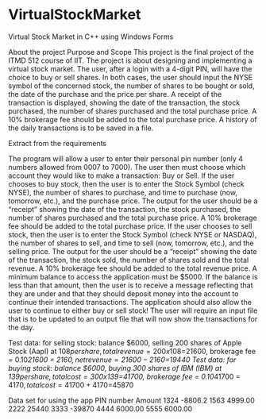 # VirtualStockMarket
Virtual Stock Market in C++ using Windows Forms

About the project
Purpose and Scope
This project is the final project of the ITMD 512 course of IIT. 
The project is about designing and implementing a virtual stock market. 
The user, after a login with a 4-digit PIN, will have the choice to buy or sell shares. 
In both cases, the user should input the NYSE symbol of the concerned stock, the number of shares to be bought or sold, the date of the purchase and the price per share. A receipt of the transaction is displayed, showing the date of the transaction, the stock purchased, the number of shares purchased and the total purchase price. A 10% brokerage fee should be added to the total purchase price. A history of the daily transactions is to be saved in a file.


Extract from the requirements

The program will allow a user to enter their personal pin number (only 4 numbers allowed from 0007 to 7000). 
The user then must choose which account they would like to make a transaction: Buy or Sell. 
If the user chooses to buy stock, then the user is to enter the Stock Symbol (check NYSE), the number of shares to purchase, and time to purchase (now, tomorrow, etc.), and the purchase price. The output for the user should be a “receipt” showing the date of the transaction, the stock purchased, the number of shares purchased and the total purchase price. A 10% brokerage fee should be added to the total purchase price.
If the user chooses to sell stock, then the user is to enter the Stock Symbol (check NYSE or NASDAQ), the number of shares to sell, and time to sell (now, tomorrow, etc.), and the selling price. The output for the user should be a “receipt” showing the date of the transaction, the stock sold, the number of shares sold and the total revenue. A 10% brokerage fee should be added to the total revenue price.
A minimum balance to access the application must be $5000. If the balance is less than that amount, then the user is to receive a message reflecting that they are under and that they should deposit money into the account to continue their intended transactions.
The application should also allow the user to continue to either buy or sell stock!
The user will require an input file that is to be updated to an output file that will now show the transactions for the day.

Test data: for selling stock: balance $6000, selling 200 shares of Apple Stock (Aapl) at $108 per share, total revenue = 200 x 108 =$21600, brokerage fee = 0.10*21600 = $2160, net revenue = 21600-2160=$19440
Test data: for buying stock: balance $6000, buying 300 shares of IBM (IBM) at $139 per share, total cost = 300 x 139 =$41700, brokerage fee = 0.10*41700 = $4170, total cost = 41700 + 4170 =$45870

Data set for using the app
PIN number        Amount
1324              -8806.2
1563              4999.00
2222              25440
3333              -39870
4444              6000.00
5555              6000.00
